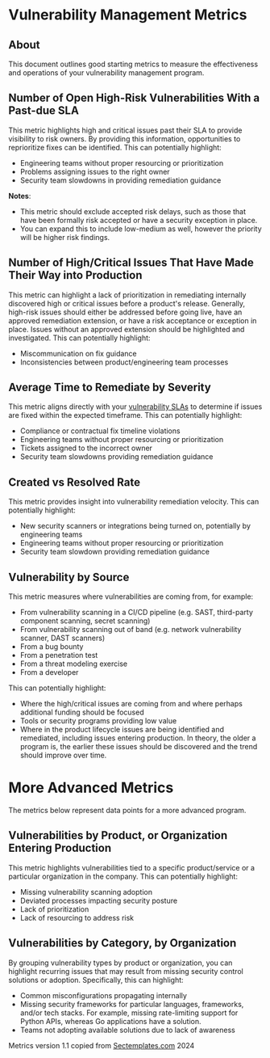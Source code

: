 # Vulnerability Management Metrics

## About
This document outlines good starting metrics to measure the effectiveness and operations of your vulnerability management program.

## Number of Open High-Risk Vulnerabilities With a Past-due SLA
This metric highlights high and critical issues past their SLA to provide visibility to risk owners. By providing this information, opportunities to reprioritize fixes can be identified. This can potentially highlight:
  * Engineering teams without proper resourcing or prioritization
  * Problems assigning issues to the right owner
  * Security team slowdowns in providing remediation guidance<br>

<b>Notes</b>: 
* This metric should exclude accepted risk delays, such as those that have been formally risk accepted or have a security exception in place.
* You can expand this to include low-medium as well, however the priority will be higher risk findings. 

## Number of High/Critical Issues That Have Made Their Way into Production
This metric can highlight a lack of prioritization in remediating internally discovered high or critical issues before a product's release. Generally, high-risk issues should either be addressed before going live, have an approved remediation extension, or have a risk acceptance or exception in place. Issues without an approved extension should be highlighted and investigated. This can potentially highlight:
 * Miscommunication on fix guidance
 * Inconsistencies between product/engineering team processes

## Average Time to Remediate by Severity
This metric aligns directly with your <a href="./Vulnerability_management_definitions.md">vulnerability SLAs</a> to determine if issues are fixed within the expected timeframe. This can potentially highlight:
  * Compliance or contractual fix timeline violations
  * Engineering teams without proper resourcing or prioritization
  * Tickets assigned to the incorrect owner
  * Security team slowdowns providing remediation guidance

## Created vs Resolved Rate
This metric provides insight into vulnerability remediation velocity. This can potentially highlight:
  * New security scanners or integrations being turned on, potentially by engineering teams
  * Engineering teams without proper resourcing or prioritization
  * Security team slowdown providing remediation guidance

## Vulnerability by Source
This metric measures where vulnerabilities are coming from, for example:
  * From vulnerability scanning in a CI/CD pipeline (e.g. SAST, third-party component scanning, secret scanning)
  * From vulnerability scanning out of band (e.g. network vulnerability scanner, DAST scanners)
  * From a bug bounty
  * From a penetration test
  * From a threat modeling exercise
  * From a developer
    
This can potentially highlight:
  * Where the high/critical issues are coming from and where perhaps additional funding should be focused
  * Tools or security programs providing low value 
  * Where in the product lifecycle issues are being identified and remediated, including issues entering production. In theory, the older a program is, the earlier these issues should be discovered and the trend should improve over time.

# More Advanced Metrics
The metrics below represent data points for a more advanced program.

## Vulnerabilities by Product, or Organization Entering Production
This metric highlights vulnerabilities tied to a specific product/service or a particular organization in the company. This can potentially highlight:
  * Missing vulnerability scanning adoption
  * Deviated processes impacting security posture
  * Lack of prioritization
  * Lack of resourcing to address risk

## Vulnerabilities by Category, by Organization
By grouping vulnerability types by product or organization, you can highlight recurring issues that may result from missing security control solutions or adoption. Specifically, this can highlight:
 * Common misconfigurations propagating internally
 * Missing security frameworks for particular languages, frameworks, and/or tech stacks. For example, missing rate-limiting support for Python APIs, whereas Go applications have a solution.
 * Teams not adopting available solutions due to lack of awareness

Metrics version 1.1 copied from [Sectemplates.com](https://www.sectemplates.com) 2024
